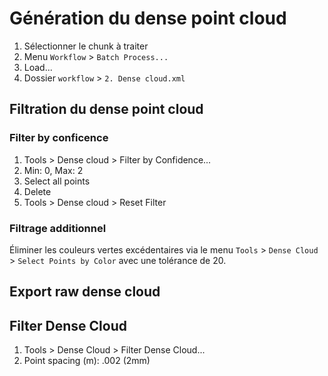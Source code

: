 # Génération du dense point cloud

1. Sélectionner le chunk à traiter
2. Menu `Workflow` > `Batch Process...`
3. Load...
4. Dossier `workflow` > `2. Dense cloud.xml`

## Filtration du dense point cloud

### Filter by conficence

1. Tools > Dense cloud > Filter by Confidence...
2. Min: 0, Max: 2
3. Select all points
4. Delete
5. Tools > Dense cloud > Reset Filter

### Filtrage additionnel

Éliminer les couleurs vertes excédentaires via le menu `Tools` > `Dense Cloud` > `Select Points by Color` avec une tolérance de 20.

## Export raw dense cloud

## Filter Dense Cloud

1. Tools > Dense Cloud > Filter Dense Cloud...
2. Point spacing (m): .002 (2mm)
